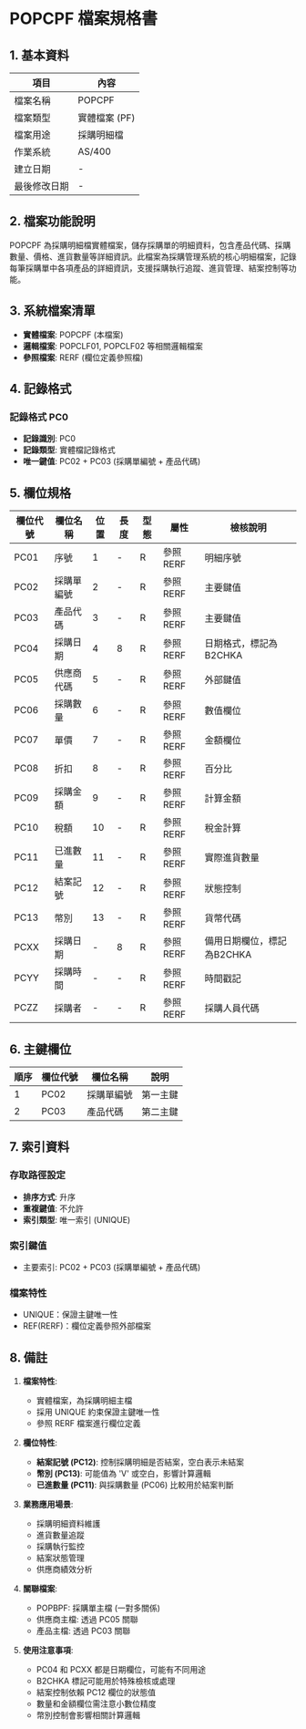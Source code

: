 # POPCPF 檔案規格書

## 1. 基本資料

| 項目 | 內容 |
|------|------|
| 檔案名稱 | POPCPF |
| 檔案類型 | 實體檔案 (PF) |
| 檔案用途 | 採購明細檔 |
| 作業系統 | AS/400 |
| 建立日期 | - |
| 最後修改日期 | - |

## 2. 檔案功能說明

POPCPF 為採購明細檔實體檔案，儲存採購單的明細資料，包含產品代碼、採購數量、價格、進貨數量等詳細資訊。此檔案為採購管理系統的核心明細檔案，記錄每筆採購單中各項產品的詳細資訊，支援採購執行追蹤、進貨管理、結案控制等功能。

## 3. 系統檔案清單

- **實體檔案**: POPCPF (本檔案)
- **邏輯檔案**: POPCLF01, POPCLF02 等相關邏輯檔案
- **參照檔案**: RERF (欄位定義參照檔)

## 4. 記錄格式

### 記錄格式 PC0
- **記錄識別**: PC0
- **記錄類型**: 實體檔記錄格式
- **唯一鍵值**: PC02 + PC03 (採購單編號 + 產品代碼)

## 5. 欄位規格

| 欄位代號 | 欄位名稱 | 位置 | 長度 | 型態 | 屬性 | 檢核說明 |
|----------|----------|------|------|------|------|----------|
| PC01 | 序號 | 1 | - | R | 參照RERF | 明細序號 |
| PC02 | 採購單編號 | 2 | - | R | 參照RERF | 主要鍵值 |
| PC03 | 產品代碼 | 3 | - | R | 參照RERF | 主要鍵值 |
| PC04 | 採購日期 | 4 | 8 | R | 參照RERF | 日期格式，標記為B2CHKA |
| PC05 | 供應商代碼 | 5 | - | R | 參照RERF | 外部鍵值 |
| PC06 | 採購數量 | 6 | - | R | 參照RERF | 數值欄位 |
| PC07 | 單價 | 7 | - | R | 參照RERF | 金額欄位 |
| PC08 | 折扣 | 8 | - | R | 參照RERF | 百分比 |
| PC09 | 採購金額 | 9 | - | R | 參照RERF | 計算金額 |
| PC10 | 稅額 | 10 | - | R | 參照RERF | 稅金計算 |
| PC11 | 已進數量 | 11 | - | R | 參照RERF | 實際進貨數量 |
| PC12 | 結案記號 | 12 | - | R | 參照RERF | 狀態控制 |
| PC13 | 幣別 | 13 | - | R | 參照RERF | 貨幣代碼 |
| PCXX | 採購日期 | - | 8 | R | 參照RERF | 備用日期欄位，標記為B2CHKA |
| PCYY | 採購時間 | - | - | R | 參照RERF | 時間戳記 |
| PCZZ | 採購者 | - | - | R | 參照RERF | 採購人員代碼 |

## 6. 主鍵欄位

| 順序 | 欄位代號 | 欄位名稱 | 說明 |
|------|----------|----------|------|
| 1 | PC02 | 採購單編號 | 第一主鍵 |
| 2 | PC03 | 產品代碼 | 第二主鍵 |

## 7. 索引資料

### 存取路徑設定
- **排序方式**: 升序
- **重複鍵值**: 不允許
- **索引類型**: 唯一索引 (UNIQUE)

### 索引鍵值
- 主要索引: PC02 + PC03 (採購單編號 + 產品代碼)

### 檔案特性
- UNIQUE：保證主鍵唯一性
- REF(RERF)：欄位定義參照外部檔案

## 8. 備註

1. **檔案特性**: 
   - 實體檔案，為採購明細主檔
   - 採用 UNIQUE 約束保證主鍵唯一性
   - 參照 RERF 檔案進行欄位定義

2. **欄位特性**:
   - **結案記號 (PC12)**: 控制採購明細是否結案，空白表示未結案
   - **幣別 (PC13)**: 可能值為 'V' 或空白，影響計算邏輯
   - **已進數量 (PC11)**: 與採購數量 (PC06) 比較用於結案判斷

3. **業務應用場景**:
   - 採購明細資料維護
   - 進貨數量追蹤
   - 採購執行監控
   - 結案狀態管理
   - 供應商績效分析

4. **關聯檔案**:
   - POPBPF: 採購單主檔 (一對多關係)
   - 供應商主檔: 透過 PC05 關聯
   - 產品主檔: 透過 PC03 關聯

5. **使用注意事項**:
   - PC04 和 PCXX 都是日期欄位，可能有不同用途
   - B2CHKA 標記可能用於特殊檢核或處理
   - 結案控制依賴 PC12 欄位的狀態值
   - 數量和金額欄位需注意小數位精度
   - 幣別控制會影響相關計算邏輯 